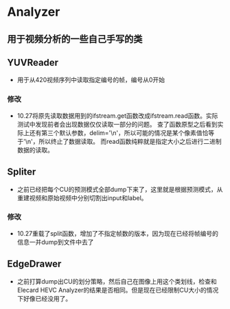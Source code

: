 # Analyzer
用于视频分析的一些自己手写的类
---
## YUVReader
* 用于从420视频序列中读取指定编号的帧，编号从0开始
### 修改
* 10.27将原先读取数据用到的ifstream.get函数改成ifstream.read函数。实际测试中发现前者会出现数据仅仅读取一部分的问题。
查了函数原型之后看到实际上还有第三个默认参数，delim='\n'，所以可能的情况是某个像素值恰等于'\n'，所以终止了数据读取。
而read函数纯粹就是指定大小之后进行二进制数据的读取。
## Spliter
* 之前已经把每个CU的预测模式全部dump下来了，这里就是根据预测模式，从重建视频和原始视频中分别切割出input和label。
### 修改
* 10.27重载了split函数，增加了不指定帧数的版本，因为现在已经将帧编号的信息一并dump到文件中去了
## EdgeDrawer
* 之前打算dump出CU的划分策略，然后自己在图像上用这个类划线，检查和Elecard HEVC Analyzer的结果是否相同。但是现在已经限制CU大小的情况下好像已经没用了。

